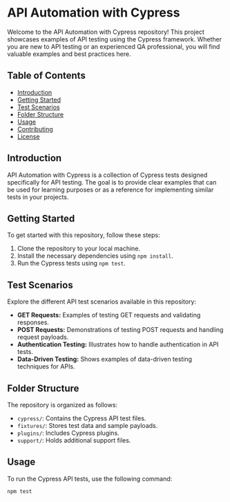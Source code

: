 # API Automation with Cypress

Welcome to the API Automation with Cypress repository! This project showcases examples of API testing using the Cypress framework. Whether you are new to API testing or an experienced QA professional, you will find valuable examples and best practices here.

## Table of Contents

- [Introduction](#introduction)
- [Getting Started](#getting-started)
- [Test Scenarios](#test-scenarios)
- [Folder Structure](#folder-structure)
- [Usage](#usage)
- [Contributing](#contributing)
- [License](#license)

## Introduction

API Automation with Cypress is a collection of Cypress tests designed specifically for API testing. The goal is to provide clear examples that can be used for learning purposes or as a reference for implementing similar tests in your projects.

## Getting Started

To get started with this repository, follow these steps:

1. Clone the repository to your local machine.
2. Install the necessary dependencies using `npm install`.
3. Run the Cypress tests using `npm test`.

## Test Scenarios

Explore the different API test scenarios available in this repository:

- **GET Requests:** Examples of testing GET requests and validating responses.
- **POST Requests:** Demonstrations of testing POST requests and handling request payloads.
- **Authentication Testing:** Illustrates how to handle authentication in API tests.
- **Data-Driven Testing:** Shows examples of data-driven testing techniques for APIs.

## Folder Structure

The repository is organized as follows:

- `cypress/`: Contains the Cypress API test files.
- `fixtures/`: Stores test data and sample payloads.
- `plugins/`: Includes Cypress plugins.
- `support/`: Holds additional support files.

## Usage

To run the Cypress API tests, use the following command:

```bash
npm test
